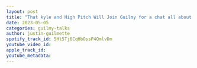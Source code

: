 ```yaml
---
layout: post
title: "That kyle and High Pitch Will Join Guilmy for a chat all about The Deathproof Tournament!"
date: 2023-05-05
categories: guilmy-talks
author: justin-guilmette
spotify_track_id: 5Ht5Tj6CqHbOssP4QmlvDm
youtube_video_id: 
apple_track_id: 
youtube_metadata: 
---
```

